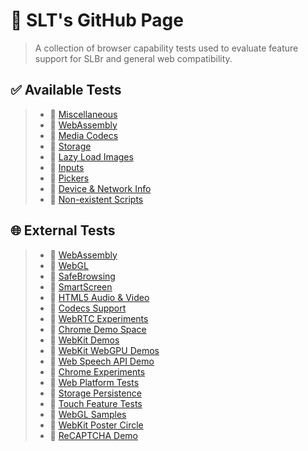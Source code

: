 # 📄 SLT's GitHub Page
> A collection of browser capability tests used to evaluate feature support for SLBr and general web compatibility.

## ✅ Available Tests
> - 🔗 [Miscellaneous](../tests/misc.html)
> - 🔗 [WebAssembly](../tests/wasm.html)
> - 🔗 [Media Codecs](../tests/codecs.html)
> - 🔗 [Storage](../tests/storage.html)
> - 🔗 [Lazy Load Images](../tests/lazyload.html)
> - 🔗 [Inputs](../tests/inputs.html)
> - 🔗 [Pickers](../tests/pickers.html)
> - 🔗 [Device & Network Info](../tests/env.html)
> - 🔗 [Non-existent Scripts](../tests/broken_scripts.html)

## 🌐 External Tests
> - 🔗 [WebAssembly](https://webassembly.org/features/)
> - 🔗 [WebGL](https://get.webgl.org/)
> - 🔗 [SafeBrowsing](https://testsafebrowsing.appspot.com/)
> - 🔗 [SmartScreen](https://demo.smartscreen.msft.net/)
> - 🔗 [HTML5 Audio & Video](https://tools.woolyss.com/html5-audio-video-tester/)
> - 🔗 [Codecs Support](https://shaka-player-demo.appspot.com/support.html)
> - 🔗 [WebRTC Experiments](https://www.webrtc-experiment.com/)
> - 🔗 [Chrome Demo Space](https://chrome.dev/)
> - 🔗 [WebKit Demos](https://webkit.org/demo-content/)
> - 🔗 [WebKit WebGPU Demos](https://webkit.org/demos/webgpu/)
> - 🔗 [Web Speech API Demo](https://www.google.com/intl/en/chrome/demos/speech.html)
> - 🔗 [Chrome Experiments](https://experiments.withgoogle.com/collection/chrome)
> - 🔗 [Web Platform Tests](https://wpt.live/)
> - 🔗 [Storage Persistence](http://www.sharonminsuk.com/code/storage-test.html)
> - 🔗 [Touch Feature Tests](https://patrickhlauke.github.io/touch)
> - 🔗 [WebGL Samples](https://webglsamples.org/)
> - 🔗 [WebKit Poster Circle](https://webkit.org/blog-files/3d-transforms/poster-circle.html)
> - 🔗 [ReCAPTCHA Demo](https://www.google.com/recaptcha/api2/demo)
